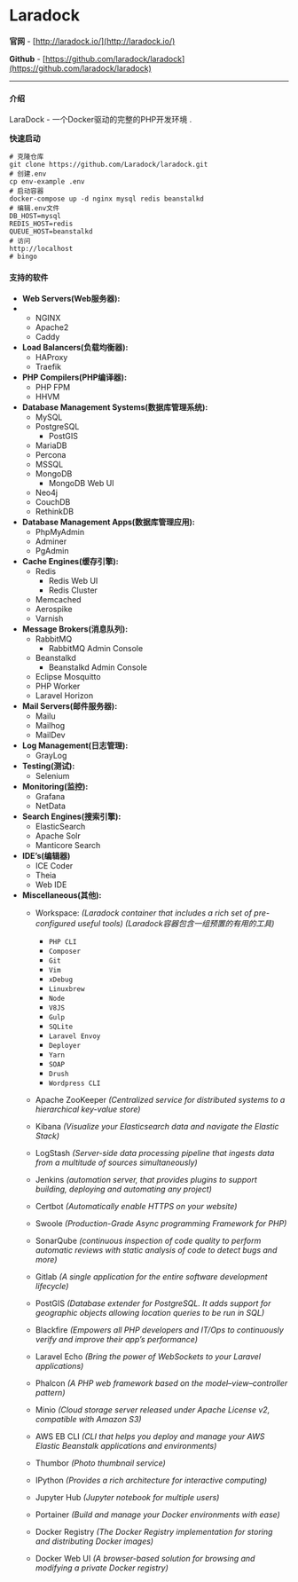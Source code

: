 # Laradock

**官网** - [http://laradock.io/](http://laradock.io/)

**Github** - [https://github.com/laradock/laradock](https://github.com/laradock/laradock)

---

#### 介绍

LaraDock - 一个Docker驱动的完整的PHP开发环境 .

**快速启动**

```
# 克隆仓库
git clone https://github.com/Laradock/laradock.git
# 创建.env
cp env-example .env
# 启动容器
docker-compose up -d nginx mysql redis beanstalkd
# 编辑.env文件
DB_HOST=mysql
REDIS_HOST=redis
QUEUE_HOST=beanstalkd
# 访问
http://localhost
# bingo
```

#### 支持的软件

* **Web Servers\(Web服务器\):**
* * NGINX
  * Apache2
  * Caddy
* **Load Balancers\(负载均衡器\):**
  * HAProxy
  * Traefik
* **PHP Compilers\(PHP编译器\):**
  * PHP FPM
  * HHVM
* **Database Management Systems\(数据库管理系统\):**
  * MySQL
  * PostgreSQL
    * PostGIS
  * MariaDB
  * Percona
  * MSSQL
  * MongoDB
    * MongoDB Web UI
  * Neo4j
  * CouchDB
  * RethinkDB
* **Database Management Apps\(数据库管理应用\):**
  * PhpMyAdmin
  * Adminer
  * PgAdmin
* **Cache Engines\(缓存引擎\):**
  * Redis
    * Redis Web UI
    * Redis Cluster
  * Memcached
  * Aerospike
  * Varnish
* **Message Brokers\(消息队列\):**
  * RabbitMQ
    * RabbitMQ Admin Console
  * Beanstalkd
    * Beanstalkd Admin Console
  * Eclipse Mosquitto
  * PHP Worker
  * Laravel Horizon
* **Mail Servers\(邮件服务器\):**
  * Mailu
  * Mailhog
  * MailDev
* **Log Management\(日志管理\):**
  * GrayLog
* **Testing\(测试\):**
  * Selenium
* **Monitoring\(监控\):**
  * Grafana
  * NetData
* **Search Engines\(搜索引擎\):**
  * ElasticSearch
  * Apache Solr
  * Manticore Search
* **IDE’s\(编辑器\)**
  * ICE Coder
  * Theia
  * Web IDE
* **Miscellaneous\(其他\):**
  * Workspace:
    _\(Laradock container that includes a rich set of pre-configured useful tools\)_
    _\(Laradock容器包含一组预置的有用的工具\)_

    * `PHP CLI`
    * `Composer`
    * `Git`
    * `Vim`
    * `xDebug`
    * `Linuxbrew`
    * `Node`
    * `V8JS`
    * `Gulp`
    * `SQLite`
    * `Laravel Envoy`
    * `Deployer`
    * `Yarn`
    * `SOAP`
    * `Drush`
    * `Wordpress CLI`

  * Apache ZooKeeper
    _\(Centralized service for distributed systems to a hierarchical key-value store\)_
  * Kibana
    _\(Visualize your Elasticsearch data and navigate the Elastic Stack\)_
  * LogStash
    _\(Server-side data processing pipeline that ingests data from a multitude of sources simultaneously\)_
  * Jenkins
    _\(automation server, that provides plugins to support building, deploying and automating any project\)_
  * Certbot
    _\(Automatically enable HTTPS on your website\)_
  * Swoole
    _\(Production-Grade Async programming Framework for PHP\)_
  * SonarQube
    _\(continuous inspection of code quality to perform automatic reviews with static analysis of code to detect bugs and more\)_
  * Gitlab
    _\(A single application for the entire software development lifecycle\)_
  * PostGIS
    _\(Database extender for PostgreSQL. It adds support for geographic objects allowing location queries to be run in SQL\)_
  * Blackfire
    _\(Empowers all PHP developers and IT/Ops to continuously verify and improve their app’s performance\)_
  * Laravel Echo
    _\(Bring the power of WebSockets to your Laravel applications\)_
  * Phalcon
    _\(A PHP web framework based on the model–view–controller pattern\)_
  * Minio
    _\(Cloud storage server released under Apache License v2, compatible with Amazon S3\)_
  * AWS EB CLI
    _\(CLI that helps you deploy and manage your AWS Elastic Beanstalk applications and environments\)_
  * Thumbor
    _\(Photo thumbnail service\)_
  * IPython
    _\(Provides a rich architecture for interactive computing\)_
  * Jupyter Hub
    _\(Jupyter notebook for multiple users\)_
  * Portainer
    _\(Build and manage your Docker environments with ease\)_
  * Docker Registry
    _\(The Docker Registry implementation for storing and distributing Docker images\)_
  * Docker Web UI
    _\(A browser-based solution for browsing and modifying a private Docker registry\)_



